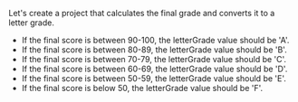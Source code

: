 Let's create a project that calculates the final grade and converts it to a letter grade.

* If the final score is between 90-100, the letterGrade value should be 'A'.
* If the final score is between 80-89, the letterGrade value should be 'B'.
* If the final score is between 70-79, the letterGrade value should be 'C'.
* If the final score is between 60-69, the letterGrade value should be 'D'.
* If the final score is between 50-59, the letterGrade value should be 'E'.
* If the final score is below 50, the letterGrade value should be 'F'.

